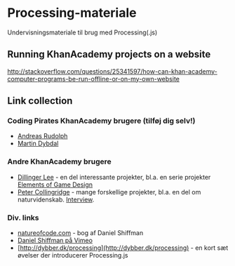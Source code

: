 # Processing-materiale
Undervisningsmateriale til brug med Processing(.js)

## Running KhanAcademy projects on a website
<http://stackoverflow.com/questions/25341597/how-can-khan-academy-computer-programs-be-run-offline-or-on-my-own-website>

## Link collection

### Coding Pirates KhanAcademy brugere (tilføj dig selv!)
 * [Andreas Rudolph](https://www.khanacademy.org/profile/KaptajnKnas/projects)
 * [Martin Dybdal](https://www.khanacademy.org/profile/dybber/projects)

### Andre KhanAcademy brugere
 * [Dillinger Lee](https://www.khanacademy.org/profile/musicalglass/projects) -
   en del interessante projekter, bl.a. en serie projekter
   [Elements of Game Design](https://github.com/Khan/projects/wiki/Khan-Student-Programs)
 * [Peter Collingridge](https://www.khanacademy.org/profile/peterwcollingridge/projects) - mange forskellige
   projekter, bl.a. en del om
   naturvidenskab. [Interview](http://life.khanacademy.org/post/49146171347/a-khanversation-withpeter-collingridge-ka).

### Div. links
 * [natureofcode.com](http://natureofcode.com) - bog af Daniel Shiffman
 * [Daniel Shiffman på Vimeo](https://vimeo.com/shiffman)
 * [http://dybber.dk/processing](http://dybber.dk/processing) - en kort sæt øvelser der introducerer Processing.js
